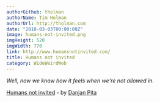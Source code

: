 ```yaml
---
authorGithub: tholman
authorName: Tim Holman
authorUrl: http://tholman.com
date: "2018-03-03T00:00:00Z"
image: humans-not-invited.png
imgHeight: 520
imgWidth: 770
link: http://www.humansnotinvited.com/
title: Humans not invited
category: WideWeirdWeb
---
```


_Well, now we know how it feels when we're not allowed in._

[Humans not invited](http://www.humansnotinvited.com/) - by [Danjan Pita](http://www.damjanski.com/)
